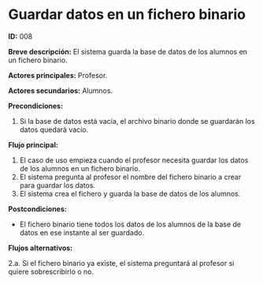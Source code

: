 # Guardar datos en un fichero binario

**ID:** 008

**Breve descripción:** El sistema guarda la base de datos de los alumnos en un fichero binario.

**Actores principales:** Profesor.

**Actores secundarios:** Alumnos.

**Precondiciones:**

1. Si la base de datos está vacía, el archivo binario donde se guardarán los datos quedará vacío.

**Flujo principal:**

1. El caso de uso empieza cuando el profesor necesita guardar los datos de los alumnos en un fichero binario.
2. El sistema pregunta al profesor el nombre del fichero binario a crear para guardar los datos.
3. El sistema crea el fichero y guarda la base de datos de los alumnos.

**Postcondiciones:**

* El fichero binario tiene todos los datos de los alumnos de la base de datos en ese instante al ser guardado.

**Flujos alternativos:**

2.a. Si el fichero binario ya existe, el sistema preguntará al profesor si quiere sobrescribirlo o no.
